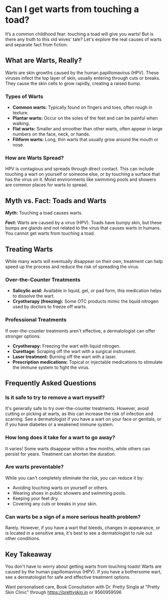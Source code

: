 # Can I get warts from touching a toad?

It’s a common childhood fear: touching a toad will give you warts! But is there any truth to this old wives' tale? Let's explore the real causes of warts and separate fact from fiction.

## What are Warts, Really?

Warts are skin growths caused by the human papillomavirus (HPV). These viruses infect the top layer of skin, usually entering through cuts or breaks. They cause the skin cells to grow rapidly, creating a raised bump.

### Types of Warts

*   **Common warts:** Typically found on fingers and toes, often rough in texture.
*   **Plantar warts:** Occur on the soles of the feet and can be painful when walking.
*   **Flat warts:** Smaller and smoother than other warts, often appear in large numbers on the face, neck, or hands.
*   **Filiform warts:** Long, thin warts that usually grow around the mouth or nose.

### How are Warts Spread?

HPV is contagious and spreads through direct contact. This can include touching a wart on yourself or someone else, or by touching a surface that has the virus on it. Moist environments like swimming pools and showers are common places for warts to spread.

## Myth vs. Fact: Toads and Warts

***Myth:*** Touching a toad causes warts.

***Fact:*** Warts are caused by a virus (HPV). Toads have bumpy skin, but these bumps are glands and not related to the virus that causes warts in humans. You cannot get warts from touching a toad.

## Treating Warts

While many warts will eventually disappear on their own, treatment can help speed up the process and reduce the risk of spreading the virus.

### Over-the-Counter Treatments

*   **Salicylic acid:** Available in liquid, gel, or pad form, this medication helps to dissolve the wart.
*   **Cryotherapy (freezing):** Some OTC products mimic the liquid nitrogen used by doctors to freeze off warts.

### Professional Treatments

If over-the-counter treatments aren't effective, a dermatologist can offer stronger options:

*   **Cryotherapy:** Freezing the wart with liquid nitrogen.
*   **Curettage:** Scraping off the wart with a surgical instrument.
*   **Laser treatment:** Burning off the wart with a laser.
*   **Prescription medications:** Topical or injectable medications to stimulate the immune system to fight the virus.

## Frequently Asked Questions

### Is it safe to try to remove a wart myself?

It's generally safe to try over-the-counter treatments. However, avoid cutting or picking at warts, as this can increase the risk of infection and scarring. See a dermatologist if you have a wart on your face or genitals, or if you have diabetes or a weakened immune system.

### How long does it take for a wart to go away?

It varies! Some warts disappear within a few months, while others can persist for years. Treatment can shorten the duration.

### Are warts preventable?

While you can't completely eliminate the risk, you can reduce it by:

*   Avoiding touching warts on yourself or others.
*   Wearing shoes in public showers and swimming pools.
*   Keeping your feet dry.
*   Covering any cuts or breaks in your skin.

### Can warts be a sign of a more serious health problem?

Rarely. However, if you have a wart that bleeds, changes in appearance, or is located in a sensitive area, it's best to see a dermatologist to rule out other conditions.

## Key Takeaway

You don't have to worry about getting warts from touching toads! Warts are caused by the human papillomavirus (HPV). If you have a bothersome wart, see a dermatologist for safe and effective treatment options.

Want personalised care, Book Consultation with Dr. Pretty Singla at "Pretty Skin Clinic" through https://prettyskin.in or 9560959596
